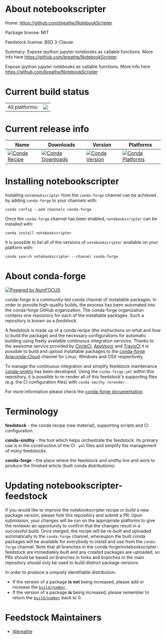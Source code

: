 About notebookscripter
======================

Home: https://github.com/breathe/NotebookScripter

Package license: MIT

Feedstock license: BSD 3-Clause

Summary: Expose ipython jupyter notebooks as callable functions.  More info here https://github.com/breathe/NotebookScripter

Expose ipython jupyter notebooks as callable functions.  More info here https://github.com/breathe/NotebookScripter




Current build status
====================


<table><tr><td>All platforms:</td>
    <td>
      <a href="https://dev.azure.com/conda-forge/feedstock-builds/_build/latest?definitionId=6823&branchName=master">
        <img src="https://dev.azure.com/conda-forge/feedstock-builds/_apis/build/status/notebookscripter-feedstock?branchName=master">
      </a>
    </td>
  </tr>
</table>

Current release info
====================

| Name | Downloads | Version | Platforms |
| --- | --- | --- | --- |
| [![Conda Recipe](https://img.shields.io/badge/recipe-notebookscripter-green.svg)](https://anaconda.org/conda-forge/notebookscripter) | [![Conda Downloads](https://img.shields.io/conda/dn/conda-forge/notebookscripter.svg)](https://anaconda.org/conda-forge/notebookscripter) | [![Conda Version](https://img.shields.io/conda/vn/conda-forge/notebookscripter.svg)](https://anaconda.org/conda-forge/notebookscripter) | [![Conda Platforms](https://img.shields.io/conda/pn/conda-forge/notebookscripter.svg)](https://anaconda.org/conda-forge/notebookscripter) |

Installing notebookscripter
===========================

Installing `notebookscripter` from the `conda-forge` channel can be achieved by adding `conda-forge` to your channels with:

```
conda config --add channels conda-forge
```

Once the `conda-forge` channel has been enabled, `notebookscripter` can be installed with:

```
conda install notebookscripter
```

It is possible to list all of the versions of `notebookscripter` available on your platform with:

```
conda search notebookscripter --channel conda-forge
```


About conda-forge
=================

[![Powered by NumFOCUS](https://img.shields.io/badge/powered%20by-NumFOCUS-orange.svg?style=flat&colorA=E1523D&colorB=007D8A)](http://numfocus.org)

conda-forge is a community-led conda channel of installable packages.
In order to provide high-quality builds, the process has been automated into the
conda-forge GitHub organization. The conda-forge organization contains one repository
for each of the installable packages. Such a repository is known as a *feedstock*.

A feedstock is made up of a conda recipe (the instructions on what and how to build
the package) and the necessary configurations for automatic building using freely
available continuous integration services. Thanks to the awesome service provided by
[CircleCI](https://circleci.com/), [AppVeyor](https://www.appveyor.com/)
and [TravisCI](https://travis-ci.org/) it is possible to build and upload installable
packages to the [conda-forge](https://anaconda.org/conda-forge)
[Anaconda-Cloud](https://anaconda.org/) channel for Linux, Windows and OSX respectively.

To manage the continuous integration and simplify feedstock maintenance
[conda-smithy](https://github.com/conda-forge/conda-smithy) has been developed.
Using the ``conda-forge.yml`` within this repository, it is possible to re-render all of
this feedstock's supporting files (e.g. the CI configuration files) with ``conda smithy rerender``.

For more information please check the [conda-forge documentation](https://conda-forge.org/docs/).

Terminology
===========

**feedstock** - the conda recipe (raw material), supporting scripts and CI configuration.

**conda-smithy** - the tool which helps orchestrate the feedstock.
                   Its primary use is in the construction of the CI ``.yml`` files
                   and simplify the management of *many* feedstocks.

**conda-forge** - the place where the feedstock and smithy live and work to
                  produce the finished article (built conda distributions)


Updating notebookscripter-feedstock
===================================

If you would like to improve the notebookscripter recipe or build a new
package version, please fork this repository and submit a PR. Upon submission,
your changes will be run on the appropriate platforms to give the reviewer an
opportunity to confirm that the changes result in a successful build. Once
merged, the recipe will be re-built and uploaded automatically to the
`conda-forge` channel, whereupon the built conda packages will be available for
everybody to install and use from the `conda-forge` channel.
Note that all branches in the conda-forge/notebookscripter-feedstock are
immediately built and any created packages are uploaded, so PRs should be based
on branches in forks and branches in the main repository should only be used to
build distinct package versions.

In order to produce a uniquely identifiable distribution:
 * If the version of a package **is not** being increased, please add or increase
   the [``build/number``](https://conda.io/docs/user-guide/tasks/build-packages/define-metadata.html#build-number-and-string).
 * If the version of a package **is** being increased, please remember to return
   the [``build/number``](https://conda.io/docs/user-guide/tasks/build-packages/define-metadata.html#build-number-and-string)
   back to 0.

Feedstock Maintainers
=====================

* [@breathe](https://github.com/breathe/)

